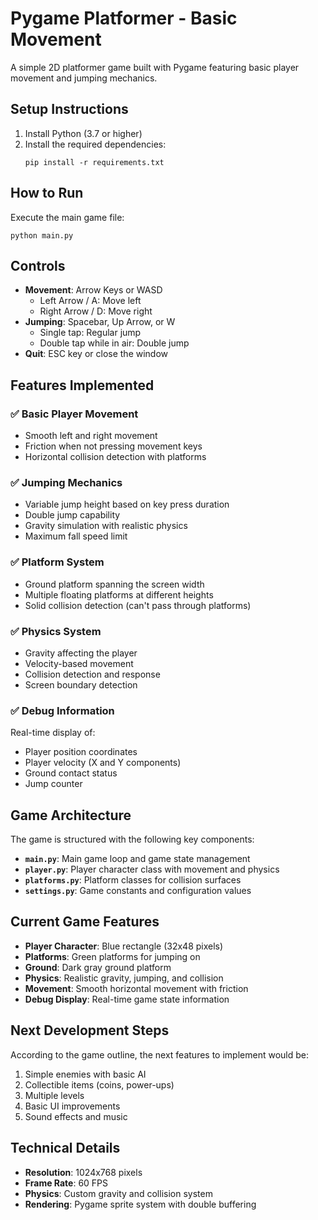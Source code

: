 # Pygame Platformer - Basic Movement

A simple 2D platformer game built with Pygame featuring basic player movement and jumping mechanics.

## Setup Instructions

1. Install Python (3.7 or higher)
2. Install the required dependencies:
   ```
   pip install -r requirements.txt
   ```

## How to Run

Execute the main game file:
```
python main.py
```

## Controls

- **Movement**: Arrow Keys or WASD
  - Left Arrow / A: Move left
  - Right Arrow / D: Move right
- **Jumping**: Spacebar, Up Arrow, or W
  - Single tap: Regular jump
  - Double tap while in air: Double jump
- **Quit**: ESC key or close the window

## Features Implemented

### ✅ Basic Player Movement
- Smooth left and right movement
- Friction when not pressing movement keys
- Horizontal collision detection with platforms

### ✅ Jumping Mechanics
- Variable jump height based on key press duration
- Double jump capability
- Gravity simulation with realistic physics
- Maximum fall speed limit

### ✅ Platform System
- Ground platform spanning the screen width
- Multiple floating platforms at different heights
- Solid collision detection (can't pass through platforms)

### ✅ Physics System
- Gravity affecting the player
- Velocity-based movement
- Collision detection and response
- Screen boundary detection

### ✅ Debug Information
Real-time display of:
- Player position coordinates
- Player velocity (X and Y components)
- Ground contact status
- Jump counter

## Game Architecture

The game is structured with the following key components:

- **`main.py`**: Main game loop and game state management
- **`player.py`**: Player character class with movement and physics
- **`platforms.py`**: Platform classes for collision surfaces
- **`settings.py`**: Game constants and configuration values

## Current Game Features

- **Player Character**: Blue rectangle (32x48 pixels)
- **Platforms**: Green platforms for jumping on
- **Ground**: Dark gray ground platform
- **Physics**: Realistic gravity, jumping, and collision
- **Movement**: Smooth horizontal movement with friction
- **Debug Display**: Real-time game state information

## Next Development Steps

According to the game outline, the next features to implement would be:
1. Simple enemies with basic AI
2. Collectible items (coins, power-ups)
3. Multiple levels
4. Basic UI improvements
5. Sound effects and music

## Technical Details

- **Resolution**: 1024x768 pixels
- **Frame Rate**: 60 FPS
- **Physics**: Custom gravity and collision system
- **Rendering**: Pygame sprite system with double buffering 
